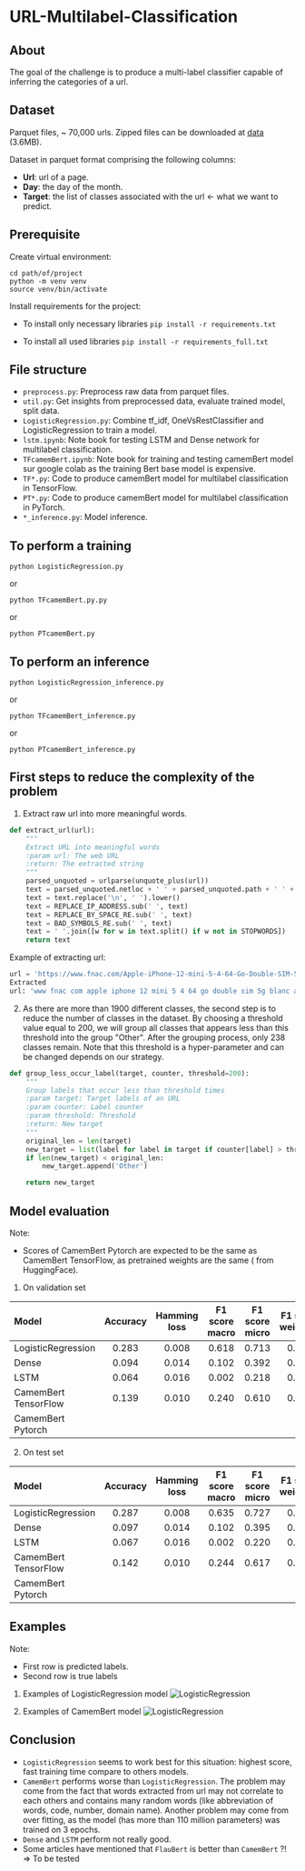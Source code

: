 # URL-Multilabel-Classification

## About

The goal of the challenge is to produce a multi-label classifier capable of inferring the categories of a url.

## Dataset

Parquet files, ~ 70,000 urls. Zipped files can be downloaded
at [data](https://drive.google.com/file/d/1q4EYndbegewI6wc59CiJSY6t9YitnHD4/view?usp=sharing) (3.6MB).

Dataset in parquet format comprising the following columns:

- **Url**: url of a page.
- **Day**: the day of the month.
- **Target**: the list of classes associated with the url ← what we want to predict.

## Prerequisite

Create virtual environment:

```
cd path/of/project
python -m venv venv
source venv/bin/activate
```

Install requirements for the project:
- To install only necessary libraries
```pip install -r requirements.txt```

- To install all used libraries
```pip install -r requirements_full.txt```

## File structure

- ```preprocess.py```: Preprocess raw data from parquet files.
- ```util.py```: Get insights from preprocessed data, evaluate trained model, split data.
- ```LogisticRegression.py```: Combine tf_idf, OneVsRestClassifier and LogisticRegression to train a model.
- ```lstm.ipynb```: Note book for testing LSTM and Dense network for multilabel classification.
- ```TFcamemBert.ipynb```: Note book for training and testing camemBert model sur google colab as the training Bert base
  model is expensive.
- ```TF*.py```: Code to produce camemBert model for multilabel classification in TensorFlow.
- ```PT*.py```: Code to produce camemBert model for multilabel classification in PyTorch.
- ```*_inference.py```: Model inference.

## To perform a training
```python LogisticRegression.py```

or

```python TFcamemBert.py.py```

or

```python PTcamemBert.py```

## To perform an inference
```python LogisticRegression_inference.py```

or

```python TFcamemBert_inference.py```

or

```python PTcamemBert_inference.py```

## First steps to reduce the complexity of the problem

1. Extract raw url into more meaningful words.

```python
def extract_url(url):
    """
    Extract URL into meaningful words
    :param url: The web URL
    :return: The extracted string
    """
    parsed_unquoted = urlparse(unquote_plus(url))
    text = parsed_unquoted.netloc + ' ' + parsed_unquoted.path + ' ' + parsed_unquoted.params + ' ' + parsed_unquoted.query
    text = text.replace('\n', ' ').lower()
    text = REPLACE_IP_ADDRESS.sub(' ', text)
    text = REPLACE_BY_SPACE_RE.sub(' ', text)
    text = BAD_SYMBOLS_RE.sub(' ', text)
    text = ' '.join([w for w in text.split() if w not in STOPWORDS])
    return text
```

Example of extracting url:

```python
url = 'https://www.fnac.com/Apple-iPhone-12-mini-5-4-64-Go-Double-SIM-5G-Blanc/a13745982/w-4'
Extracted
url: 'www fnac com apple iphone 12 mini 5 4 64 go double sim 5g blanc a13745982 w 4'
```

2. As there are more than 1900 different classes, the second step is to reduce the number of classes in the dataset. By
   choosing a threshold value equal to 200, we will group all classes that appears less than this threshold into the
   group "Other". After the grouping process, only 238 classes remain. Note that this threshold is a hyper-parameter and
   can be changed depends on our strategy.

```python
def group_less_occur_label(target, counter, threshold=200):
    """
    Group labels that occur less than threshold times
    :param target: Target labels of an URL
    :param counter: Label counter
    :param threshold: Threshold
    :return: New target
    """
    original_len = len(target)
    new_target = list(label for label in target if counter[label] > threshold)
    if len(new_target) < original_len:
        new_target.append('Other')

    return new_target
```

## Model evaluation

Note:

- Scores of CamemBert Pytorch are expected to be the same as CamemBert TensorFlow, as pretrained weights are the same (
  from HuggingFace).

1. On validation set

| Model | Accuracy | Hamming loss | F1 score macro | F1 score micro | F1 score weighted |
| :------------- |:-------------:|:-------------:|:-------------:|:-------------:| :-----:|
|LogisticRegression| 0.283 | 0.008 | 0.618 | 0.713 | 0.698 |
|Dense | 0.094 | 0.014 | 0.102 | 0.392 | 0.631 |
| LSTM | 0.064 | 0.016 | 0.002 | 0.218 | 0.703 |
| CamemBert TensorFlow | 0.139 | 0.010 | 0.240 | 0.610 | 0.498 |
| CamemBert Pytorch |

2. On test set

| Model | Accuracy | Hamming loss | F1 score macro | F1 score micro | F1 score weighted |
| :------------- |:-------------:|:-------------:|:-------------:|:-------------:| :-----:|
|LogisticRegression| 0.287 | 0.008 | 0.635 | 0.727 | 0.712 |
|Dense | 0.097 | 0.014 | 0.102 | 0.395 | 0.641 |
| LSTM | 0.067 | 0.016 | 0.002 | 0.220 | 0.707 |
| CamemBert TensorFlow | 0.142 | 0.010 | 0.244 | 0.617 | 0.505 |
| CamemBert Pytorch |

## Examples

Note:

- First row is predicted labels.
- Second row is true labels

1. Examples of LogisticRegression model
   ![LogisticRegression](imgs/LogisticReg.png)

2. Examples of CamemBert model
   ![LogisticRegression](imgs/camemBert.png)

## Conclusion

- ```LogisticRegression``` seems to work best for this situation: highest score, fast training time compare to others
  models.
- ```CamemBert``` performs worse than ```LogisticRegression```. The problem may come from the fact that words extracted
  from url may not correlate to each others and contains many random words (like abbreviation of words, code, number,
  domain name). Another problem may come from over fitting, as the model (has more than 110 million parameters) was
  trained on 3 epochs.
- ```Dense``` and ```LSTM``` perform not really good.
- Some articles have mentioned that ```FlauBert``` is better than ```CamemBert``` ?! => To be tested